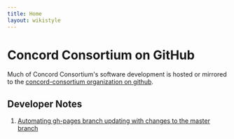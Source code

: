 ```yaml
---
title: Home
layout: wikistyle
---
```


Concord Consortium on GitHub
=====================

Much of Concord Consortium's software development is hosted or mirrored to the [concord-consortium organization on github](https://github.com/organizations/concord-consortium).

Developer Notes
-------------

1) [Automating gh-pages branch updating with changes to the master branch](developer-notes/automating-gh-pages-integration.html)

